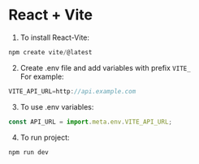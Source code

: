 # React + Vite

1. To install React-Vite: 
```js 
npm create vite/@latest
```
2. Create .env file and add variables with prefix ```VITE_``` <br/>
For example:
```js
VITE_API_URL=http://api.example.com
```
3. To use .env variables:
```js
const API_URL = import.meta.env.VITE_API_URL;
```
4. To run project:
```js
npm run dev
```